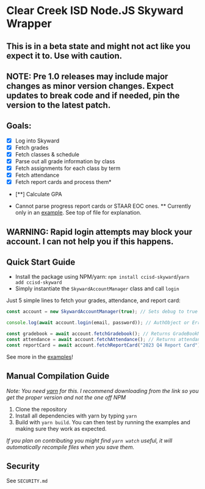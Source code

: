 # Clear Creek ISD Node.JS Skyward Wrapper

## This is in a beta state and might not act like you expect it to. Use with caution.

## NOTE: Pre 1.0 releases may include major changes as minor version changes. Expect updates to break code and if needed, pin the version to the latest patch.

## Goals:
- [x] Log into Skyward 
- [x] Fetch grades
- [x] Fetch classes & schedule
- [x] Parse out all grade information by class
- [X] Fetch assignments for each class by term
- [x] Fetch attendance 
- [x] Fetch report cards and process them*
- [**] Calculate GPA

* Cannot parse progress report cards or STAAR EOC ones.
\*\* Currently only in an [example](https://github.com/NicholasCoppola21/ccisd-skyward/blob/main/src/examples/calc_weighted_gpa.ts). See top of file for explanation.
## WARNING: Rapid login attempts may block your account. I can not help you if this happens.

## Quick Start Guide
- Install the package using NPM/yarn: `npm install ccisd-skyward`/`yarn add ccisd-skyward` 
- Simply instantiate the `SkywardAccountManager` class and call `login`

Just 5 simple lines to fetch your grades, attendance, and report card:
```ts
const account = new SkywardAccountManager(true); // Sets debug to true

console.log(await account.login(email, password)); // AuthObject or Error

const gradebook = await account.fetchGradebook(); // Returns GradeBookManager Class or Error
const attendance = await account.fetchAttendance(); // Returns attendance related information
const reportCard = await account.fetchReportCard("2023 Q4 Report Card"); // Returns your 2023 Q4 Report Card
```

See more in the [examples](https://github.com/NicholasCoppola21/ccisd-skyward/tree/main/src/examples)!

## Manual Compilation Guide
*Note: You need [yarn](https://yarnpkg.com/) for this. I recommend downloading from the link so you get the proper version and not the one off NPM*

1. Clone the repository 
2. Install all dependencies with yarn by typing `yarn`
3. Build with `yarn build`. You can then test by running the examples and making sure they work as expected.

*If you plan on contributing you might find `yarn watch` useful, it will automatically recompile files when you save them.*

## Security

See `SECURITY.md`